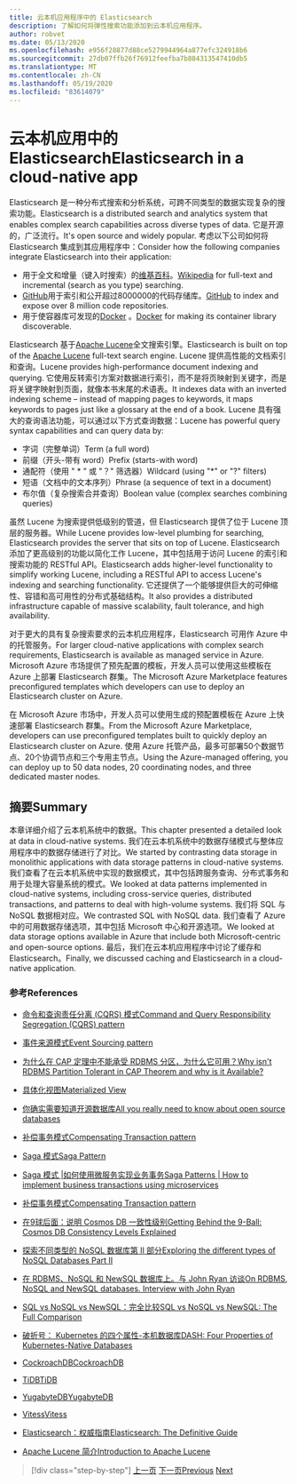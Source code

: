 ```yaml
---
title: 云本机应用程序中的 Elasticsearch
description: 了解如何将弹性搜索功能添加到云本机应用程序。
author: robvet
ms.date: 05/13/2020
ms.openlocfilehash: e956f28877d88ce5279944964a877efc324918b6
ms.sourcegitcommit: 27db07ffb26f76912feefba7b884313547410db5
ms.translationtype: MT
ms.contentlocale: zh-CN
ms.lasthandoff: 05/19/2020
ms.locfileid: "83614079"
---
```

# <a name="elasticsearch-in-a-cloud-native-app"></a><span data-ttu-id="9a241-103">云本机应用中的 Elasticsearch</span><span class="sxs-lookup"><span data-stu-id="9a241-103">Elasticsearch in a cloud-native app</span></span>

<span data-ttu-id="9a241-104">Elasticsearch 是一种分布式搜索和分析系统，可跨不同类型的数据实现复杂的搜索功能。</span><span class="sxs-lookup"><span data-stu-id="9a241-104">Elasticsearch is a distributed search and analytics system that enables complex search capabilities across diverse types of data.</span></span> <span data-ttu-id="9a241-105">它是开源的，广泛流行。</span><span class="sxs-lookup"><span data-stu-id="9a241-105">It's open source and widely popular.</span></span> <span data-ttu-id="9a241-106">考虑以下公司如何将 Elasticsearch 集成到其应用程序中：</span><span class="sxs-lookup"><span data-stu-id="9a241-106">Consider how the following companies integrate Elasticsearch into their application:</span></span>

- <span data-ttu-id="9a241-107">用于全文和增量（键入时搜索）的[维基百科](https://blog.wikimedia.org/2014/01/06/wikimedia-moving-to-elasticsearch/)。</span><span class="sxs-lookup"><span data-stu-id="9a241-107">[Wikipedia](https://blog.wikimedia.org/2014/01/06/wikimedia-moving-to-elasticsearch/) for full-text and incremental (search as you type) searching.</span></span>
- <span data-ttu-id="9a241-108">[GitHub](https://www.elastic.co/customers/github)用于索引和公开超过8000000的代码存储库。</span><span class="sxs-lookup"><span data-stu-id="9a241-108">[GitHub](https://www.elastic.co/customers/github) to index and expose over 8 million code repositories.</span></span>  
- <span data-ttu-id="9a241-109">用于使容器库可发现的[Docker](https://www.elastic.co/customers/docker) 。</span><span class="sxs-lookup"><span data-stu-id="9a241-109">[Docker](https://www.elastic.co/customers/docker) for making its container library discoverable.</span></span>

<span data-ttu-id="9a241-110">Elasticsearch 基于[Apache Lucene](https://lucene.apache.org/core/)全文搜索引擎。</span><span class="sxs-lookup"><span data-stu-id="9a241-110">Elasticsearch is built on top of the [Apache Lucene](https://lucene.apache.org/core/) full-text search engine.</span></span> <span data-ttu-id="9a241-111">Lucene 提供高性能的文档索引和查询。</span><span class="sxs-lookup"><span data-stu-id="9a241-111">Lucene provides high-performance document indexing and querying.</span></span> <span data-ttu-id="9a241-112">它使用反转索引方案对数据进行索引，而不是将页映射到关键字，而是将关键字映射到页面，就像本书末尾的术语表。</span><span class="sxs-lookup"><span data-stu-id="9a241-112">It indexes data with an inverted indexing scheme – instead of mapping pages to keywords, it maps keywords to pages just like a glossary at the end of a book.</span></span> <span data-ttu-id="9a241-113">Lucene 具有强大的查询语法功能，可以通过以下方式查询数据：</span><span class="sxs-lookup"><span data-stu-id="9a241-113">Lucene has powerful query syntax capabilities and can query data by:</span></span>

- <span data-ttu-id="9a241-114">字词（完整单词）</span><span class="sxs-lookup"><span data-stu-id="9a241-114">Term (a full word)</span></span>
- <span data-ttu-id="9a241-115">前缀（开头-带有 word）</span><span class="sxs-lookup"><span data-stu-id="9a241-115">Prefix (starts-with word)</span></span>
- <span data-ttu-id="9a241-116">通配符（使用 " \* " 或 "？" 筛选器）</span><span class="sxs-lookup"><span data-stu-id="9a241-116">Wildcard (using "\*" or "?" filters)</span></span>
- <span data-ttu-id="9a241-117">短语（文档中的文本序列）</span><span class="sxs-lookup"><span data-stu-id="9a241-117">Phrase (a sequence of text in a document)</span></span>
- <span data-ttu-id="9a241-118">布尔值（复杂搜索合并查询）</span><span class="sxs-lookup"><span data-stu-id="9a241-118">Boolean value (complex searches combining queries)</span></span>

<span data-ttu-id="9a241-119">虽然 Lucene 为搜索提供低级别的管道，但 Elasticsearch 提供了位于 Lucene 顶层的服务器。</span><span class="sxs-lookup"><span data-stu-id="9a241-119">While Lucene provides low-level plumbing for searching, Elasticsearch provides the server that sits on top of Lucene.</span></span> <span data-ttu-id="9a241-120">Elasticsearch 添加了更高级别的功能以简化工作 Lucene，其中包括用于访问 Lucene 的索引和搜索功能的 RESTful API。</span><span class="sxs-lookup"><span data-stu-id="9a241-120">Elasticsearch adds higher-level functionality to simplify working Lucene, including a RESTful API to access Lucene's indexing and searching functionality.</span></span> <span data-ttu-id="9a241-121">它还提供了一个能够提供巨大的可伸缩性、容错和高可用性的分布式基础结构。</span><span class="sxs-lookup"><span data-stu-id="9a241-121">It also provides a distributed infrastructure capable of massive scalability, fault tolerance, and high availability.</span></span>

<span data-ttu-id="9a241-122">对于更大的具有复杂搜索要求的云本机应用程序，Elasticsearch 可用作 Azure 中的托管服务。</span><span class="sxs-lookup"><span data-stu-id="9a241-122">For larger cloud-native applications with complex search requirements, Elasticsearch is available as managed service in Azure.</span></span> <span data-ttu-id="9a241-123">Microsoft Azure 市场提供了预先配置的模板，开发人员可以使用这些模板在 Azure 上部署 Elasticsearch 群集。</span><span class="sxs-lookup"><span data-stu-id="9a241-123">The Microsoft Azure Marketplace features preconfigured templates which developers can use to deploy an Elasticsearch cluster on Azure.</span></span>

<span data-ttu-id="9a241-124">在 Microsoft Azure 市场中，开发人员可以使用生成的预配置模板在 Azure 上快速部署 Elasticsearch 群集。</span><span class="sxs-lookup"><span data-stu-id="9a241-124">From the Microsoft Azure Marketplace, developers can use preconfigured templates built to quickly deploy an Elasticsearch cluster on Azure.</span></span> <span data-ttu-id="9a241-125">使用 Azure 托管产品，最多可部署50个数据节点、20个协调节点和三个专用主节点。</span><span class="sxs-lookup"><span data-stu-id="9a241-125">Using the Azure-managed offering, you can deploy up to 50 data nodes, 20 coordinating nodes, and three dedicated master nodes.</span></span>

## <a name="summary"></a><span data-ttu-id="9a241-126">摘要</span><span class="sxs-lookup"><span data-stu-id="9a241-126">Summary</span></span>

<span data-ttu-id="9a241-127">本章详细介绍了云本机系统中的数据。</span><span class="sxs-lookup"><span data-stu-id="9a241-127">This chapter presented a detailed look at data in cloud-native systems.</span></span> <span data-ttu-id="9a241-128">我们在云本机系统中的数据存储模式与整体应用程序中的数据存储进行了对比。</span><span class="sxs-lookup"><span data-stu-id="9a241-128">We started by contrasting data storage in monolithic applications with data storage patterns in cloud-native systems.</span></span> <span data-ttu-id="9a241-129">我们查看了在云本机系统中实现的数据模式，其中包括跨服务查询、分布式事务和用于处理大容量系统的模式。</span><span class="sxs-lookup"><span data-stu-id="9a241-129">We looked at data patterns implemented in cloud-native systems, including cross-service queries, distributed transactions, and patterns to deal with high-volume systems.</span></span> <span data-ttu-id="9a241-130">我们将 SQL 与 NoSQL 数据相对应。</span><span class="sxs-lookup"><span data-stu-id="9a241-130">We contrasted SQL with NoSQL data.</span></span> <span data-ttu-id="9a241-131">我们查看了 Azure 中的可用数据存储选项，其中包括 Microsoft 中心和开源选项。</span><span class="sxs-lookup"><span data-stu-id="9a241-131">We looked at data storage options available in Azure that include both Microsoft-centric and open-source options.</span></span> <span data-ttu-id="9a241-132">最后，我们在云本机应用程序中讨论了缓存和 Elasticsearch。</span><span class="sxs-lookup"><span data-stu-id="9a241-132">Finally, we discussed caching and Elasticsearch in a cloud-native application.</span></span>

### <a name="references"></a><span data-ttu-id="9a241-133">参考</span><span class="sxs-lookup"><span data-stu-id="9a241-133">References</span></span>

- [<span data-ttu-id="9a241-134">命令和查询责任分离 (CQRS) 模式</span><span class="sxs-lookup"><span data-stu-id="9a241-134">Command and Query Responsibility Segregation (CQRS) pattern</span></span>](https://docs.microsoft.com/azure/architecture/patterns/cqrs)

- [<span data-ttu-id="9a241-135">事件来源模式</span><span class="sxs-lookup"><span data-stu-id="9a241-135">Event Sourcing pattern</span></span>](https://docs.microsoft.com/azure/architecture/patterns/event-sourcing)

- [<span data-ttu-id="9a241-136">为什么在 CAP 定理中不能承受 RDBMS 分区，为什么它可用？</span><span class="sxs-lookup"><span data-stu-id="9a241-136">Why isn't RDBMS Partition Tolerant in CAP Theorem and why is it Available?</span></span>](https://stackoverflow.com/questions/36404765/why-isnt-rdbms-partition-tolerant-in-cap-theorem-and-why-is-it-available)

- [<span data-ttu-id="9a241-137">具体化视图</span><span class="sxs-lookup"><span data-stu-id="9a241-137">Materialized View</span></span>](https://docs.microsoft.com/azure/architecture/patterns/materialized-view)

- [<span data-ttu-id="9a241-138">你确实需要知道开源数据库</span><span class="sxs-lookup"><span data-stu-id="9a241-138">All you really need to know about open source databases</span></span>](https://www.ibm.com/blogs/systems/all-you-really-need-to-know-about-open-source-databases/)

- [<span data-ttu-id="9a241-139">补偿事务模式</span><span class="sxs-lookup"><span data-stu-id="9a241-139">Compensating Transaction pattern</span></span>](https://docs.microsoft.com/azure/architecture/patterns/compensating-transaction)

- [<span data-ttu-id="9a241-140">Saga 模式</span><span class="sxs-lookup"><span data-stu-id="9a241-140">Saga Pattern</span></span>](https://microservices.io/patterns/data/saga.html)

- [<span data-ttu-id="9a241-141">Saga 模式 |如何使用微服务实现业务事务</span><span class="sxs-lookup"><span data-stu-id="9a241-141">Saga Patterns | How to implement business transactions using microservices</span></span>](https://blog.couchbase.com/saga-pattern-implement-business-transactions-using-microservices-part/)

- [<span data-ttu-id="9a241-142">补偿事务模式</span><span class="sxs-lookup"><span data-stu-id="9a241-142">Compensating Transaction pattern</span></span>](https://docs.microsoft.com/azure/architecture/patterns/compensating-transaction)

- [<span data-ttu-id="9a241-143">在9球后面：说明 Cosmos DB 一致性级别</span><span class="sxs-lookup"><span data-stu-id="9a241-143">Getting Behind the 9-Ball: Cosmos DB Consistency Levels Explained</span></span>](https://blog.jeremylikness.com/blog/2018-03-23_getting-behind-the-9ball-cosmosdb-consistency-levels/)

- [<span data-ttu-id="9a241-144">探索不同类型的 NoSQL 数据库第 II 部分</span><span class="sxs-lookup"><span data-stu-id="9a241-144">Exploring the different types of NoSQL Databases Part II</span></span>](https://www.3pillarglobal.com/insights/exploring-the-different-types-of-nosql-databases)

- [<span data-ttu-id="9a241-145">在 RDBMS、NoSQL 和 NewSQL 数据库上。与 John Ryan 访谈</span><span class="sxs-lookup"><span data-stu-id="9a241-145">On RDBMS, NoSQL and NewSQL databases. Interview with John Ryan</span></span>](http://www.odbms.org/blog/2018/03/on-rdbms-nosql-and-newsql-databases-interview-with-john-ryan/)
  
- [<span data-ttu-id="9a241-146">SQL vs NoSQL vs NewSQL：完全比较</span><span class="sxs-lookup"><span data-stu-id="9a241-146">SQL vs NoSQL vs NewSQL: The Full Comparison</span></span>](https://www.xenonstack.com/blog/sql-vs-nosql-vs-newsql/)

- [<span data-ttu-id="9a241-147">破折号： Kubernetes 的四个属性-本机数据库</span><span class="sxs-lookup"><span data-stu-id="9a241-147">DASH: Four Properties of Kubernetes-Native Databases</span></span>](https://thenewstack.io/dash-four-properties-of-kubernetes-native-databases/)

- [<span data-ttu-id="9a241-148">CockroachDB</span><span class="sxs-lookup"><span data-stu-id="9a241-148">CockroachDB</span></span>](https://www.cockroachlabs.com/)

- [<span data-ttu-id="9a241-149">TiDB</span><span class="sxs-lookup"><span data-stu-id="9a241-149">TiDB</span></span>](https://pingcap.com/en/)

- [<span data-ttu-id="9a241-150">YugabyteDB</span><span class="sxs-lookup"><span data-stu-id="9a241-150">YugabyteDB</span></span>](https://www.yugabyte.com/)

- [<span data-ttu-id="9a241-151">Vitess</span><span class="sxs-lookup"><span data-stu-id="9a241-151">Vitess</span></span>](https://vitess.io/)

- [<span data-ttu-id="9a241-152">Elasticsearch：权威指南</span><span class="sxs-lookup"><span data-stu-id="9a241-152">Elasticsearch: The Definitive Guide</span></span>](http://shop.oreilly.com/product/0636920028505.do)
  
- [<span data-ttu-id="9a241-153">Apache Lucene 简介</span><span class="sxs-lookup"><span data-stu-id="9a241-153">Introduction to Apache Lucene</span></span>](https://www.baeldung.com/lucene)

>[!div class="step-by-step"]
><span data-ttu-id="9a241-154">[上一页](azure-caching.md)
>[下一页](resiliency.md)</span><span class="sxs-lookup"><span data-stu-id="9a241-154">[Previous](azure-caching.md)
[Next](resiliency.md)</span></span> <!-- Next Chapter -->
